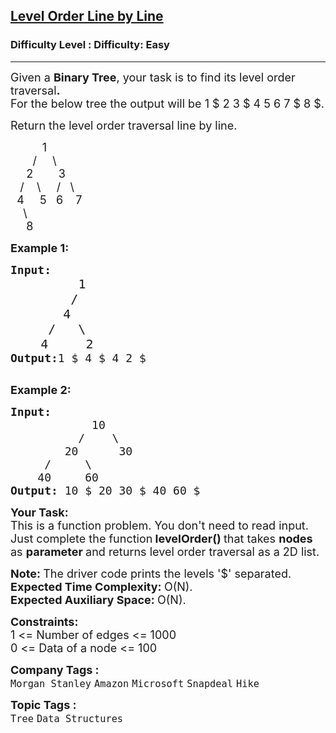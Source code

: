 <h2><a href="https://www.geeksforgeeks.org/problems/level-order-traversal-line-by-line/1?page=1&company=Amazon&difficulty=Easy&status=unsolved&sortBy=submissions">Level Order Line by Line</a></h2><h3>Difficulty Level : Difficulty: Easy</h3><hr><div class="problems_problem_content__Xm_eO"><p><span style="font-size: 18px;">Given a <strong>Binary Tree</strong>, your task is to find its level order traversal<strong>.</strong><br>For the below tree the output will be 1 $ 2 3 $ 4 5 6 7 $ 8 $.</span></p>
<p><span style="font-size: 18px;"><span style="font-size: 18px;">Return the level order traversal line by line.</span></span></p>
<p><span style="font-size: 18px;">&nbsp;&nbsp;&nbsp;&nbsp;&nbsp;&nbsp;&nbsp;&nbsp;&nbsp; 1<br>&nbsp;&nbsp;&nbsp;&nbsp;&nbsp;&nbsp; / &nbsp; &nbsp; \<br>&nbsp;&nbsp;&nbsp;&nbsp; 2&nbsp;&nbsp;&nbsp;&nbsp;&nbsp;&nbsp;&nbsp; 3<br>&nbsp;&nbsp; / &nbsp; &nbsp;\ &nbsp; &nbsp; / &nbsp; \<br>&nbsp; 4&nbsp;&nbsp;&nbsp;&nbsp; 5 &nbsp;&nbsp;6&nbsp;&nbsp;&nbsp; 7<br>&nbsp; &nbsp; \<br>&nbsp;&nbsp;&nbsp;&nbsp; 8</span></p>
<p><span style="font-size: 18px;"><strong>Example 1:</strong></span></p>
<pre><span style="font-size: 18px;"><strong>Input:
</strong>&nbsp; &nbsp; &nbsp; &nbsp;   </span><span style="font-size: 20px;">1
 &nbsp; &nbsp; &nbsp; &nbsp;/
 &nbsp; &nbsp;&nbsp; &nbsp;4
 &nbsp; &nbsp; /&nbsp; &nbsp;\
 &nbsp; &nbsp;4&nbsp; &nbsp;  2</span><span style="font-size: 18px;">
<strong>Output:</strong>1 $ 4 $ 4 2 $</span>

</pre>
<p><span style="font-size: 18px;"><strong>Example 2:</strong></span></p>
<pre><span style="font-size: 18px;"><strong>Input:
</strong>&nbsp;&nbsp;&nbsp;&nbsp;&nbsp;&nbsp;&nbsp;&nbsp;&nbsp;&nbsp;&nbsp; 10
 &nbsp;&nbsp;&nbsp;&nbsp;     /&nbsp;&nbsp;&nbsp; \
 &nbsp;&nbsp;&nbsp;&nbsp;&nbsp;&nbsp;&nbsp;20&nbsp;&nbsp;&nbsp;&nbsp;&nbsp;&nbsp;30
 &nbsp;&nbsp;&nbsp; /&nbsp;&nbsp;&nbsp;&nbsp;&nbsp;\
 &nbsp;&nbsp; 40&nbsp;&nbsp;&nbsp;&nbsp; 60
<strong>Output: </strong>10 $ 20 30 $ 40 60 $
</span></pre>
<p><strong><span style="font-size: 18px;">Your Task:</span></strong><br><span style="font-size: 18px;">This is a function problem. You don't need to read input. Just complete the function<strong> levelOrder()&nbsp;</strong>that takes <strong>nodes</strong> as <strong>parameter </strong>and returns level order traversal as a 2D list.</span></p>
<p><span style="font-size: 18px;"><strong>Note:&nbsp;</strong>The driver code prints the levels '$' separated.<br><strong>Expected Time Complexity:&nbsp;</strong>O(N).<br><strong>Expected Auxiliary Space:&nbsp;</strong>O(N).</span></p>
<p><span style="font-size: 18px;"><strong>Constraints:</strong><br>1 &lt;= Number of edges &lt;= 1000<br>0 &lt;= Data of a node &lt;= 100</span></p></div><p><span style=font-size:18px><strong>Company Tags : </strong><br><code>Morgan Stanley</code>&nbsp;<code>Amazon</code>&nbsp;<code>Microsoft</code>&nbsp;<code>Snapdeal</code>&nbsp;<code>Hike</code>&nbsp;<br><p><span style=font-size:18px><strong>Topic Tags : </strong><br><code>Tree</code>&nbsp;<code>Data Structures</code>&nbsp;
